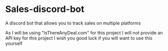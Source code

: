 # Sales-discord-bot
A discord bot that allows you to track sales on multiple platforms

As I will be using "IsThereAnyDeal.com" for this project I will not provide an API key for this project
I wish you good luck if you will want to use this yourself
